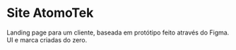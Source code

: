 <h1> Site AtomoTek </h1>
Landing page para um cliente, baseada em protótipo feito através do Figma.
UI e marca criadas do zero.
